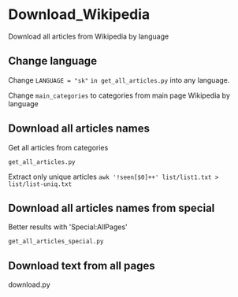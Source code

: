 # Download_Wikipedia
Download all articles from Wikipedia by language

## Change language
Change `LANGUAGE = "sk"` `in get_all_articles.py` into any language.

Change `main_categories` to categories from main page Wikipedia by language

## Download all articles names

Get all articles from categories

`get_all_articles.py`

Extract only unique articles `awk '!seen[$0]++' list/list1.txt > list/list-uniq.txt`

## Download all articles names from special

Better results with 'Special:AllPages'

`get_all_articles_special.py`

## Download text from all pages

download.py
